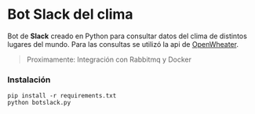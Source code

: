 # Bot Slack del clima

Bot de **Slack** creado en Python para consultar datos del clima de distintos lugares del mundo. Para las consultas se utilizó la api de [OpenWheater](https://openweathermap.org/api). 

> Proximamente: Integración con Rabbitmq y Docker


### Instalación
```
pip install -r requirements.txt
python botslack.py
```